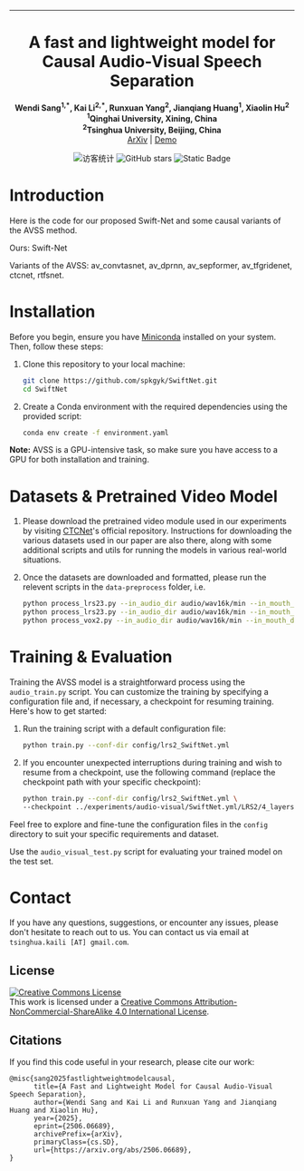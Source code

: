 ______________________________________________________________________

<div align="center">

# A fast and lightweight model for Causal Audio-Visual Speech Separation

<p align="center">
  <strong>Wendi Sang<sup>1,*</sup>, Kai Li<sup>2,*</sup>, Runxuan Yang<sup>2</sup>, Jianqiang Huang<sup>1</sup>, Xiaolin Hu<sup>2</sup></strong><br>
    <strong><sup>1</sup>Qinghai University, Xining, China</strong><br>
    <strong><sup>2</sup>Tsinghua University, Beijing, China</strong><br>
  <a href="https://arxiv.org/abs/2506.06689">ArXiv</a> | <a href="https://cslikai.cn/Swift-Net/">Demo</a>

<p align="center">
  <img src="https://visitor-badge.laobi.icu/badge?page_id=JusperLee.Swift-Net" alt="访客统计" />
  <img src="https://img.shields.io/github/stars/JusperLee/Swift-Net?style=social" alt="GitHub stars" />
  <img alt="Static Badge" src="https://img.shields.io/badge/license-CC%20BY--NC--SA%204.0-lightgrey">
</p>

</div>

# Introduction

Here is the code for our proposed Swift-Net and some causal variants of the AVSS method. 

Ours: Swift-Net

Variants of the AVSS: av_convtasnet, av_dprnn, av_sepformer, av_tfgridenet, ctcnet, rtfsnet.


# Installation

Before you begin, ensure you have [Miniconda](https://docs.conda.io/en/latest/miniconda.html) installed on your system. Then, follow these steps:

1. Clone this repository to your local machine:
   ```bash
   git clone https://github.com/spkgyk/SwiftNet.git
   cd SwiftNet
   ```

2. Create a Conda environment with the required dependencies using the provided script:
   ```bash
   conda env create -f environment.yaml
   ```

**Note:** AVSS is a GPU-intensive task, so make sure you have access to a GPU for both installation and training.

# Datasets & Pretrained Video Model

1. Please download the pretrained video module used in our experiments by visiting [CTCNet](https://github.com/JusperLee/CTCNet)'s official repository. Instructions for downloading the various datasets used in our paper are also there, along with some additional scripts and utils for running the models in various real-world situations. 

2. Once the datasets are downloaded and formatted, please run the relevent scripts in the `data-preprocess` folder, i.e.
   ```bash
   python process_lrs23.py --in_audio_dir audio/wav16k/min --in_mouth_dir mouths --out_dir LRS2
   python process_lrs23.py --in_audio_dir audio/wav16k/min --in_mouth_dir mouths --out_dir LRS3
   python process_vox2.py --in_audio_dir audio/wav16k/min --in_mouth_dir mouths --out_dir VOX2
   ```

# Training & Evaluation

Training the AVSS model is a straightforward process using the `audio_train.py` script. You can customize the training by specifying a configuration file and, if necessary, a checkpoint for resuming training. Here's how to get started:

1. Run the training script with a default configuration file:
   ```bash
   python train.py --conf-dir config/lrs2_SwiftNet.yml
   ```

2. If you encounter unexpected interruptions during training and wish to resume from a checkpoint, use the following command (replace the checkpoint path with your specific checkpoint):
   ```bash
   python train.py --conf-dir config/lrs2_SwiftNet.yml \
   --checkpoint ../experiments/audio-visual/SwiftNet.yml/LRS2/4_layers/checkpoints/epoch=220-val_loss=-13.34.ckpt
   ```

Feel free to explore and fine-tune the configuration files in the `config` directory to suit your specific requirements and dataset.

Use the `audio_visual_test.py` script for evaluating your trained model on the test set. 

# Contact

If you have any questions, suggestions, or encounter any issues, please don't hesitate to reach out to us. You can contact us via email at `tsinghua.kaili [AT] gmail.com`.

## License

<a rel="license" href="http://creativecommons.org/licenses/by-nc-sa/4.0/"><img alt="Creative Commons License" style="border-width:0" src="https://i.creativecommons.org/l/by-nc-sa/4.0/88x31.png" /></a><br />This work is licensed under a <a rel="license" href="http://creativecommons.org/licenses/by-nc-sa/4.0/">Creative Commons Attribution-NonCommercial-ShareAlike 4.0 International License</a>.

## Citations

If you find this code useful in your research, please cite our work:
```
@misc{sang2025fastlightweightmodelcausal,
      title={A Fast and Lightweight Model for Causal Audio-Visual Speech Separation}, 
      author={Wendi Sang and Kai Li and Runxuan Yang and Jianqiang Huang and Xiaolin Hu},
      year={2025},
      eprint={2506.06689},
      archivePrefix={arXiv},
      primaryClass={cs.SD},
      url={https://arxiv.org/abs/2506.06689}, 
}
```